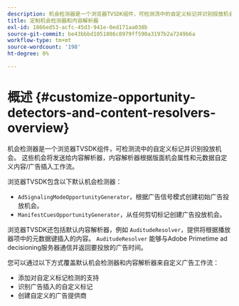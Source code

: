 ```yaml
---
description: 机会检测器是一个浏览器TVSDK组件，可检测流中的自定义标记并识别投放机会。 这些机会将发送给内容解析器，内容解析器根据版面机会属性和元数据自定义内容/广告插入工作流。
title: 定制机会检测器和内容解析器
exl-id: 1866ed53-acfc-45d3-941e-0ed171aa038b
source-git-commit: be43bbbd1051886c8979ff590a3197b2a7249b6a
workflow-type: tm+mt
source-wordcount: '198'
ht-degree: 0%

---
```


# 概述 {#customize-opportunity-detectors-and-content-resolvers-overview}

机会检测器是一个浏览器TVSDK组件，可检测流中的自定义标记并识别投放机会。 这些机会将发送给内容解析器，内容解析器根据版面机会属性和元数据自定义内容/广告插入工作流。

浏览器TVSDK包含以下默认机会检测器：

* `AdSignalingModeOpportunityGenerator`，根据广告信号模式创建初始广告投放机会。
* `ManifestCuesOpportunityGenerator`，从任何剪切标记创建广告投放机会。

浏览器TVSDK还包括默认内容解析器，例如 `AuditudeResolver`，提供将根据播放器项中的元数据键插入的内容。 `AuditudeResolver` 能够与Adobe Primetime ad decisioning服务器通信并返回要投放的广告时间。

您可以通过以下方式覆盖默认机会检测器和内容解析器来自定义广告工作流：

* 添加对自定义标记检测的支持
* 识别广告插入的自定义标记
* 创建自定义的广告提供商
